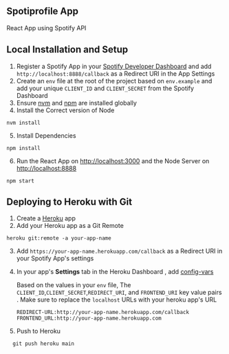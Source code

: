## Spotiprofile App

React App using Spotify API

## Local Installation and Setup

1. Register a Spotify App in your [Spotify Developer Dashboard](https://developer.spotify.com/dashboard/) and add `http://localhost:8888/callback` as a Redirect URI in the App Settings
2. Create an `env` file at the root of the project based on `env.example` and add your unique `CLIENT_ID` and `CLIENT_SECRET` from the Spotify Dashboard
3. Ensure [nvm](https://github.com/nvm-sh/nvm) and [npm](https://npmjs.com/) are installed globally
4. Install the Correct version of Node

```shell
nvm install
```

5. Install Dependencies

```shell
npm install
```

6. Run the React App on <http://localhost:3000> and the Node Server on <http://localhost:8888>

```shell
npm start
```

## Deploying to Heroku with Git

1. Create a [Heroku](https://www.heroku.com/) app
2. Add your Heroku app as a Git Remote

```
heroku git:remote -a your-app-name
```

3. Add `https://your-app-name.herokuapp.com/callback` as a Redirect URI in your Spotify App's settings
4. In your app's **Settings** tab in the Heroku Dashboard , add [config-vars](https://devcenter.heroku.com/articles/config-vars#using-the-heroku-dashboard)

   Based on the values in your `env` file, The `CLIENT_ID`,`CLIENT_SECRET`,`REDIRECT_URI`, and `FRONTEND_URI` key value pairs . Make sure to replace the `localhost` URLs with your heroku app's URL

   ```env
   REDIRECT-URL:http://your-app-name.herokuapp.com/callback
   FRONTEND_URL:http://your-app-name.herokuapp.com
   ```

5. Push to Heroku

```shell
  git push heroku main
```
